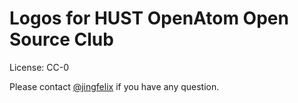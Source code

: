 # Logos for HUST OpenAtom Open Source Club

License: CC-0

Please contact [@jingfelix](https://github.com/jingfelix) if you have any question.

